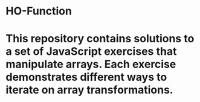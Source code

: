 # HO-Function
# This repository contains solutions to a set of JavaScript exercises that manipulate arrays. Each exercise demonstrates different ways to iterate on array transformations.
